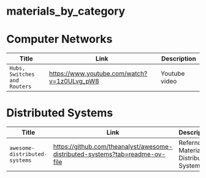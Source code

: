 # materials_by_category
# Computer Networks
| Title         | Link                                     | Description                         |
|----------------|-------------------------------------------------|---------------------------------------|
| `Hubs, Switches and Routers` |  https://www.youtube.com/watch?v=1z0ULvg_pW8 | Youtube video|


# Distributed Systems
| Title         | Link                                     | Description                         |
|----------------|-------------------------------------------------|---------------------------------------|
| `awesome-distributed-systems` | https://github.com/theanalyst/awesome-distributed-systems?tab=readme-ov-file | Refernce Material for Distributed Systems|

